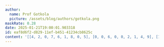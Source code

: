 ```yaml
---
author:
  name: Prof Gotkola
  picture: /assets/blog/authors/gotkola.png
maskRate: 0.28
date: 2025-01-21T19:00:01.903318
id: eaf8d6f2-d829-11ef-b451-41234cb8625c
content: '[[4, 2, 0, 7, 6, 1, 8, 0, 5], [0, 0, 6, 0, 0, 2, 1, 4, 9], [1, 5, 8, 0, 4, 0, 7, 6, 2], [8, 7, 3, 0, 0, 9, 4, 5, 1], [0, 0, 2, 4, 0, 7, 3, 9, 8], [9, 4, 1, 3, 0, 5, 2, 7, 6], [6, 1, 5, 2, 0, 4, 9, 0, 0], [3, 8, 4, 0, 9, 6, 5, 2, 0], [0, 9, 7, 5, 3, 0, 0, 1, 4]]'
---
```

